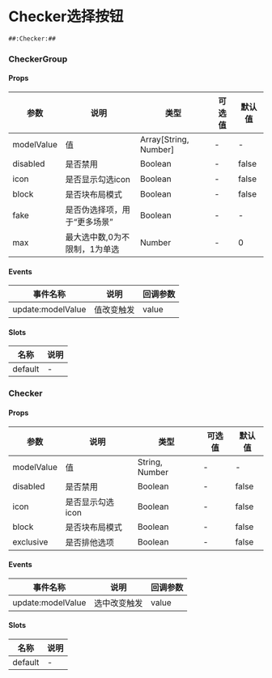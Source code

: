 # Checker选择按钮

```
##:Checker:##
```
### CheckerGroup

#### Props
| 参数      | 说明    | 类型      | 可选值       | 默认值   |
|---------- |-------- |---------- |------------- |--------- |
| modelValue     | 值   | Array[String, Number]  |   -       |    -    |
| disabled     | 是否禁用   | Boolean  |   -       |    false    |
| icon     | 是否显示勾选icon   | Boolean  |   -       |    false    |
| block     | 是否块布局模式   | Boolean  |   -       |    false    |
| fake     | 是否伪选择项，用于“更多场景”   | Boolean  |   -       |    -    |
| max     | 最大选中数,0为不限制，1为单选   | Number  |   -       |    0    |

#### Events
| 事件名称 | 说明 | 回调参数 |
|---------|--------|---------|
| update:modelValue| 值改变触发 | value |

#### Slots
| 名称 | 说明 | 
|---------|--------|
| default | - |

### Checker

#### Props
| 参数      | 说明    | 类型      | 可选值       | 默认值   |
|---------- |-------- |---------- |------------- |--------- |
| modelValue     | 值   | String, Number  |   -       |    -    |
| disabled     | 是否禁用   | Boolean  |   -       |    false    |
| icon     | 是否显示勾选icon   | Boolean  |   -       |    false    |
| block     | 是否块布局模式   | Boolean  |   -       |    false    |
| exclusive     | 是否排他选项   | Boolean  |   -       |    false    |

#### Events
| 事件名称 | 说明 | 回调参数 |
|---------|--------|---------|
| update:modelValue| 选中改变触发 | value |

#### Slots
| 名称 | 说明 | 
|---------|--------|
| default | - |